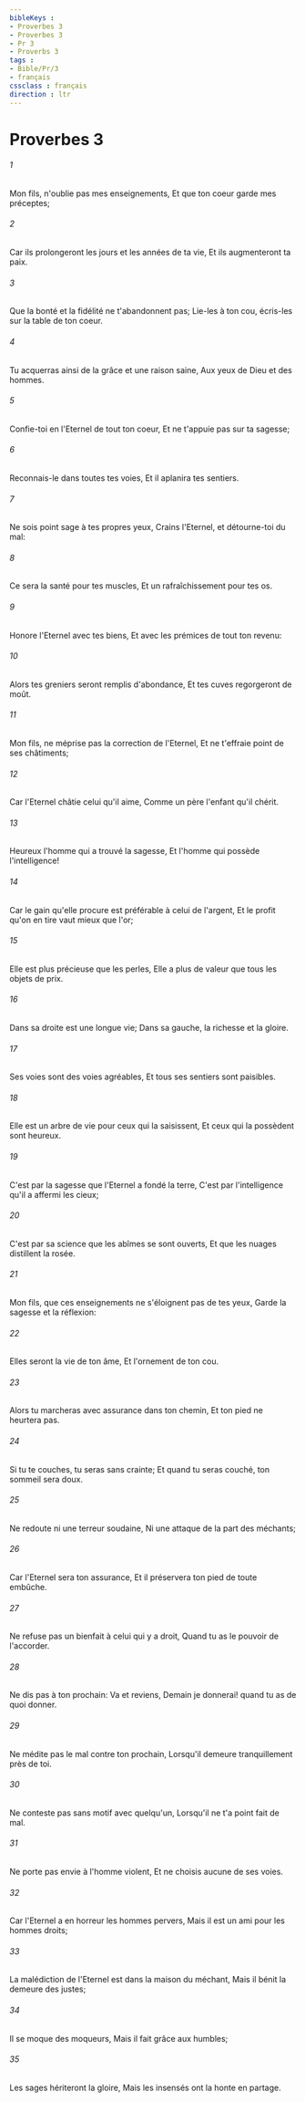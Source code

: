 ```yaml
---
bibleKeys : 
- Proverbes 3
- Proverbes 3
- Pr 3
- Proverbs 3
tags : 
- Bible/Pr/3
- français
cssclass : français
direction : ltr
---
```


# Proverbes 3

###### 1
Mon fils, n'oublie pas mes enseignements, Et que ton coeur garde mes préceptes;
###### 2
Car ils prolongeront les jours et les années de ta vie, Et ils augmenteront ta paix.
###### 3
Que la bonté et la fidélité ne t'abandonnent pas; Lie-les à ton cou, écris-les sur la table de ton coeur.
###### 4
Tu acquerras ainsi de la grâce et une raison saine, Aux yeux de Dieu et des hommes.
###### 5
Confie-toi en l'Eternel de tout ton coeur, Et ne t'appuie pas sur ta sagesse;
###### 6
Reconnais-le dans toutes tes voies, Et il aplanira tes sentiers.
###### 7
Ne sois point sage à tes propres yeux, Crains l'Eternel, et détourne-toi du mal:
###### 8
Ce sera la santé pour tes muscles, Et un rafraîchissement pour tes os.
###### 9
Honore l'Eternel avec tes biens, Et avec les prémices de tout ton revenu:
###### 10
Alors tes greniers seront remplis d'abondance, Et tes cuves regorgeront de moût.
###### 11
Mon fils, ne méprise pas la correction de l'Eternel, Et ne t'effraie point de ses châtiments;
###### 12
Car l'Eternel châtie celui qu'il aime, Comme un père l'enfant qu'il chérit.
###### 13
Heureux l'homme qui a trouvé la sagesse, Et l'homme qui possède l'intelligence!
###### 14
Car le gain qu'elle procure est préférable à celui de l'argent, Et le profit qu'on en tire vaut mieux que l'or;
###### 15
Elle est plus précieuse que les perles, Elle a plus de valeur que tous les objets de prix.
###### 16
Dans sa droite est une longue vie; Dans sa gauche, la richesse et la gloire.
###### 17
Ses voies sont des voies agréables, Et tous ses sentiers sont paisibles.
###### 18
Elle est un arbre de vie pour ceux qui la saisissent, Et ceux qui la possèdent sont heureux.
###### 19
C'est par la sagesse que l'Eternel a fondé la terre, C'est par l'intelligence qu'il a affermi les cieux;
###### 20
C'est par sa science que les abîmes se sont ouverts, Et que les nuages distillent la rosée.
###### 21
Mon fils, que ces enseignements ne s'éloignent pas de tes yeux, Garde la sagesse et la réflexion:
###### 22
Elles seront la vie de ton âme, Et l'ornement de ton cou.
###### 23
Alors tu marcheras avec assurance dans ton chemin, Et ton pied ne heurtera pas.
###### 24
Si tu te couches, tu seras sans crainte; Et quand tu seras couché, ton sommeil sera doux.
###### 25
Ne redoute ni une terreur soudaine, Ni une attaque de la part des méchants;
###### 26
Car l'Eternel sera ton assurance, Et il préservera ton pied de toute embûche.
###### 27
Ne refuse pas un bienfait à celui qui y a droit, Quand tu as le pouvoir de l'accorder.
###### 28
Ne dis pas à ton prochain: Va et reviens, Demain je donnerai! quand tu as de quoi donner.
###### 29
Ne médite pas le mal contre ton prochain, Lorsqu'il demeure tranquillement près de toi.
###### 30
Ne conteste pas sans motif avec quelqu'un, Lorsqu'il ne t'a point fait de mal.
###### 31
Ne porte pas envie à l'homme violent, Et ne choisis aucune de ses voies.
###### 32
Car l'Eternel a en horreur les hommes pervers, Mais il est un ami pour les hommes droits;
###### 33
La malédiction de l'Eternel est dans la maison du méchant, Mais il bénit la demeure des justes;
###### 34
Il se moque des moqueurs, Mais il fait grâce aux humbles;
###### 35
Les sages hériteront la gloire, Mais les insensés ont la honte en partage.

